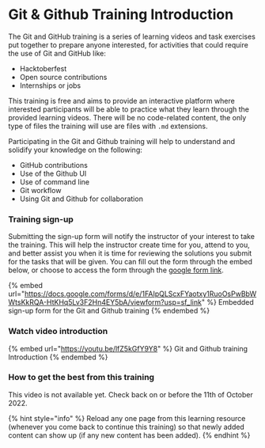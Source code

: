 # Git & Github Training Introduction

The Git and GitHub training is a series of learning videos and task exercises put together to prepare anyone interested, for activities that could require the use of Git and GitHub like:

* Hacktoberfest
* Open source contributions
* Internships or jobs

This training is free and aims to provide an interactive platform where interested participants will be able to practice what they learn through the provided learning videos. There will be no code-related content, the only type of files the training will use are files with `.md` extensions.

Participating in the Git and Github training will help to understand and solidify your knowledge on the following:

* GitHub contributions
* Use of the Github UI
* Use of command line
* Git workflow
* Using Git and Github for collaboration

### Training sign-up

Submitting the sign-up form will notify the instructor of your interest to take the training. This will help the instructor create time for you, attend to you, and better assist you when it is time for reviewing the solutions you submit for the tasks that will be given. You can fill out the form through the embed below, or choose to access the form through the [google form link](https://docs.google.com/forms/d/e/1FAIpQLScxFYaotxy1RuoOsPwBbWWtsKkRQA-HtKHq5Lv3F2Hn4EY5bA/viewform?usp=sf\_link).

{% embed url="https://docs.google.com/forms/d/e/1FAIpQLScxFYaotxy1RuoOsPwBbWWtsKkRQA-HtKHq5Lv3F2Hn4EY5bA/viewform?usp=sf_link" %}
Embedded sign-up form for the Git and Github training
{% endembed %}

### Watch video introduction

{% embed url="https://youtu.be/lfZ5kGfY9Y8" %}
Git and Github training Introduction
{% endembed %}

### How to get the best from this training

This video is not available yet. Check back on or before the 11th of October 2022.

{% hint style="info" %}
Reload any one page from this learning resource (whenever you come back to continue this training) so that newly added content can show up (if any new content has been added).
{% endhint %}
